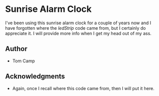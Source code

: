 # Sunrise Alarm Clock
I've been using this sunrise alarm clock for a couple of years now and I have forgotten where the _ledStrip_ code came from, but I certainly do appreciate it. I will provide more info when I get my head out of my ass.

## Author
* Tom Camp

## Acknowledgments
* Again, once I recall where this code came from, then I will put it here.